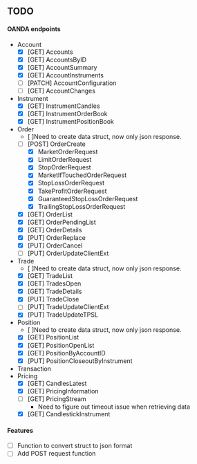 
## TODO

#### OANDA endpoints

- Account
    - [x] [GET] Accounts
    - [x] [GET] AccountsByID
    - [x] [GET] AccountSummary
    - [x] [GET] AccountInstruments
    - [ ] [PATCH] AccountConfiguration
    - [ ] [GET] AccountChanges
- Instrument
    - [x] [GET] InstrumentCandles
    - [x] [GET] InstrumentOrderBook
    - [x] [GET] InstrumentPositionBook
- Order
    - [ ]Need to create data struct, now only json response.
    - [ ] [POST] OrderCreate
        - [X] MarketOrderRequest
        - [X] LimitOrderRequest
        - [X] StopOrderRequest
        - [X] MarketIfTouchedOrderRequest
        - [X] StopLossOrderRequest
        - [X] TakeProfitOrderRequest
        - [X] GuaranteedStopLossOrderRequest
        - [X] TrailingStopLossOrderRequest
    - [X] [GET] OrderList
    - [X] [GET] OrderPendingList
    - [X] [GET] OrderDetails
    - [X] [PUT] OrderReplace
    - [X] [PUT] OrderCancel
    - [ ] [PUT] OrderUpdateClientExt
- Trade
    - [ ]Need to create data struct, now only json response.
    - [X] [GET] TradeList
    - [X] [GET] TradesOpen
    - [X] [GET] TradeDetails
    - [X] [PUT] TradeClose
    - [ ] [PUT] TradeUpdateClientExt
    - [X] [PUT] TradeUpdateTPSL
- Position
    - [ ]Need to create data struct, now only json response.
    - [X] [GET] PositionList
    - [X] [GET] PositionOpenList
    - [X] [GET] PositionByAccountID
    - [X] [PUT] PositionCloseoutByInstrument
- Transaction
- Pricing
    - [x] [GET] CandlesLatest
    - [x] [GET] PricingInformation
    - [ ] [GET] PricingStream
        - Need to figure out timeout issue when retrieving data
    - [x] [GET] CandlestickInstrument

#### Features

- [ ] Function to convert struct to json format
- [ ] Add POST request function
